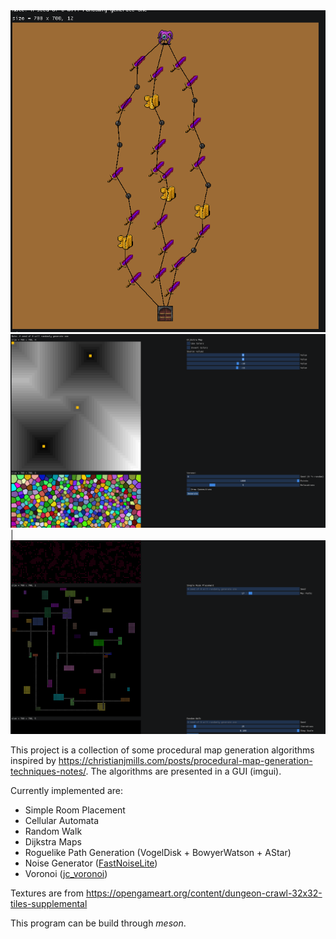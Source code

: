 <img src="./misc/ex2.png" alt="editor" width="518"/>
<img src="./misc/ex0.png" alt="editor" width="518"/> | <img src="./misc/ex1.png" alt="game" width="518"/>



This project is a collection of some procedural map generation algorithms inspired by https://christianjmills.com/posts/procedural-map-generation-techniques-notes/.
The algorithms are presented in a GUI (imgui).

Currently implemented are:
* Simple Room Placement
* Cellular Automata
* Random Walk
* Dijkstra Maps
* Roguelike Path Generation (VogelDisk + BowyerWatson + AStar)
* Noise Generator ([FastNoiseLite](https://github.com/Auburn/FastNoiseLite))
* Voronoi ([jc_voronoi](https://github.com/JCash/voronoi))

Textures are from https://opengameart.org/content/dungeon-crawl-32x32-tiles-supplemental

This program can be build through *meson*.